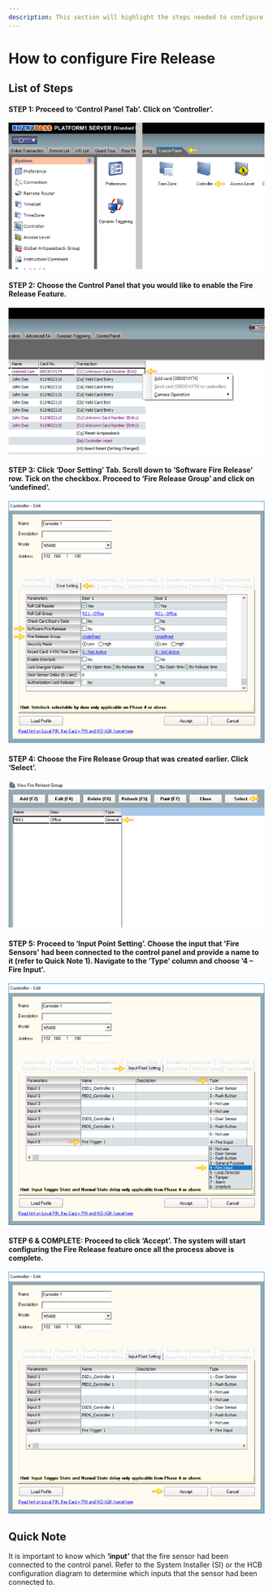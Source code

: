 ```yaml
---
description: This section will highlight the steps needed to configure fire release
---
```


# How to configure Fire Release

## List of Steps

#### STEP 1: Proceed to ‘Control Panel Tab’. Click on ‘Controller’.

![](../.gitbook/assets/untitled1%20%2818%29.png)



#### STEP 2: Choose the Control Panel that you would like to enable the Fire Release Feature.

![](../.gitbook/assets/untitled2%20%2817%29.png)



#### STEP 3: Click ‘Door Setting’ Tab. Scroll down to ‘Software Fire Release’ row. Tick on the checkbox. Proceed to ‘Fire Release Group’ and click on ‘undefined’.

![](../.gitbook/assets/untitled3%20%2828%29.png)



#### STEP 4: Choose the Fire Release Group that was created earlier. Click ‘Select’.

![](../.gitbook/assets/untitled4%20%2826%29.png)



#### STEP 5: Proceed to ‘Input Point Setting’. Choose the input that 'Fire Sensors' had been connected to the control panel and provide a name to it \(refer to Quick Note 1\). Navigate to the ‘Type’ column and choose ‘4 – Fire Input'. 

![](../.gitbook/assets/untitled5%20%2815%29.png)



#### STEP 6 & COMPLETE: Proceed to click ‘Accept’. The system will start configuring the Fire Release feature once all the process above is complete.

![](../.gitbook/assets/untitled6%20%2811%29.png)

## Quick Note

It is important to know which **‘input’** that the fire sensor had been connected to the control panel. Refer to the System Installer \(SI\) or the HCB configuration diagram to determine which inputs that the sensor had been connected to.



